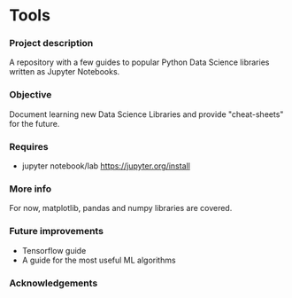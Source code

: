 # Tools

### Project description

A repository with a few guides to popular Python Data Science libraries written as Jupyter Notebooks.


### Objective

Document learning new Data Science Libraries and provide "cheat-sheets" for the future.


### Requires

* jupyter notebook/lab  https://jupyter.org/install

### More info

For now, matplotlib, pandas and numpy libraries are covered.


### Future improvements

* Tensorflow guide
* A guide for the most useful ML algorithms

### Acknowledgements



